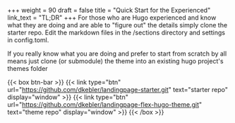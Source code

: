 +++
weight = 90
draft = false
title = "Quick Start for the Experienced"
link_text = "TL;DR"
+++
For those who are Hugo experienced and know what they are doing and are able to "figure out" the details simply clone the starter repo.  Edit the markdown files in the /sections directory and settings in config.toml.

If you really know what you are doing and prefer to start from scratch by all means just clone (or submodule) the theme into an existing hugo project's themes folder

{{< box btn-bar >}}
{{< link type="btn" url="https://github.com/dkebler/landingpage-starter.git" text="starter repo" display="window" >}}
{{< link type="btn" url="https://github.com/dkebler/landingpage-flex-hugo-theme.git" text="theme repo" display="window" >}}
{{< /box >}}

